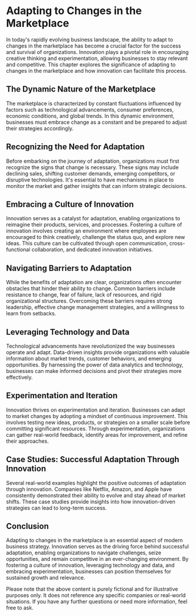 Adapting to Changes in the Marketplace
===============================================

In today's rapidly evolving business landscape, the ability to adapt to changes in the marketplace has become a crucial factor for the success and survival of organizations. Innovation plays a pivotal role in encouraging creative thinking and experimentation, allowing businesses to stay relevant and competitive. This chapter explores the significance of adapting to changes in the marketplace and how innovation can facilitate this process.

The Dynamic Nature of the Marketplace
-------------------------------------

The marketplace is characterized by constant fluctuations influenced by factors such as technological advancements, consumer preferences, economic conditions, and global trends. In this dynamic environment, businesses must embrace change as a constant and be prepared to adjust their strategies accordingly.

Recognizing the Need for Adaptation
-----------------------------------

Before embarking on the journey of adaptation, organizations must first recognize the signs that change is necessary. These signs may include declining sales, shifting customer demands, emerging competitors, or disruptive technologies. It's essential to have mechanisms in place to monitor the market and gather insights that can inform strategic decisions.

Embracing a Culture of Innovation
---------------------------------

Innovation serves as a catalyst for adaptation, enabling organizations to reimagine their products, services, and processes. Fostering a culture of innovation involves creating an environment where employees are encouraged to think creatively, challenge the status quo, and explore new ideas. This culture can be cultivated through open communication, cross-functional collaboration, and dedicated innovation initiatives.

Navigating Barriers to Adaptation
---------------------------------

While the benefits of adaptation are clear, organizations often encounter obstacles that hinder their ability to change. Common barriers include resistance to change, fear of failure, lack of resources, and rigid organizational structures. Overcoming these barriers requires strong leadership, effective change management strategies, and a willingness to learn from setbacks.

Leveraging Technology and Data
------------------------------

Technological advancements have revolutionized the way businesses operate and adapt. Data-driven insights provide organizations with valuable information about market trends, customer behaviors, and emerging opportunities. By harnessing the power of data analytics and technology, businesses can make informed decisions and pivot their strategies more effectively.

Experimentation and Iteration
-----------------------------

Innovation thrives on experimentation and iteration. Businesses can adapt to market changes by adopting a mindset of continuous improvement. This involves testing new ideas, products, or strategies on a smaller scale before committing significant resources. Through experimentation, organizations can gather real-world feedback, identify areas for improvement, and refine their approaches.

Case Studies: Successful Adaptation Through Innovation
------------------------------------------------------

Several real-world examples highlight the positive outcomes of adaptation through innovation. Companies like Netflix, Amazon, and Apple have consistently demonstrated their ability to evolve and stay ahead of market shifts. These case studies provide insights into how innovation-driven strategies can lead to long-term success.

Conclusion
----------

Adapting to changes in the marketplace is an essential aspect of modern business strategy. Innovation serves as the driving force behind successful adaptation, enabling organizations to navigate challenges, seize opportunities, and remain competitive in an ever-changing environment. By fostering a culture of innovation, leveraging technology and data, and embracing experimentation, businesses can position themselves for sustained growth and relevance.

Please note that the above content is purely fictional and for illustrative purposes only. It does not reference any specific companies or real-world situations. If you have any further questions or need more information, feel free to ask.
